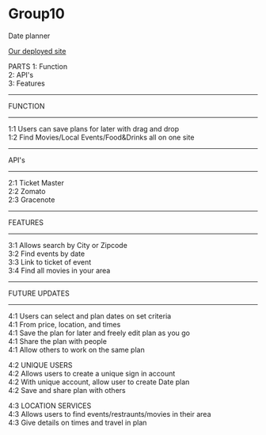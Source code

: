 # Group10

Date planner

<a href="https://fgailey.github.io/Group10/">Our deployed site</a>

PARTS
1: Function  
2: API's  
3: Features  

*************************
FUNCTION
*************************

1:1 Users can save plans for later with drag and drop  
1:2 Find Movies/Local Events/Food&Drinks all on one site  


*************************
API's
*************************
2:1  Ticket Master   
2:2  Zomato  
2:3  Gracenote  


**************************
FEATURES
**************************
3:1 Allows search by City or Zipcode  
3:2 Find events by date  
3:3 Link to ticket of event  
3:4 Find all movies in your area  
 
***********************
FUTURE UPDATES
***********************
4:1 Users can select and plan dates on set criteria  
4:1 From price, location, and times  
4:1 Save the plan for later and freely edit plan as you go  
4:1 Share the plan with people   
4:1 Allow others to work on the same plan 

4:2  UNIQUE USERS   
4:2  Allows users to create a unique sign in account  
4:2  With unique account, allow user to create Date plan  
4:2  Save and share plan with others  

4:3  LOCATION SERVICES  
4:3  Allows users to find events/restraunts/movies in their area  
4:3  Give details on times and travel in plan 
